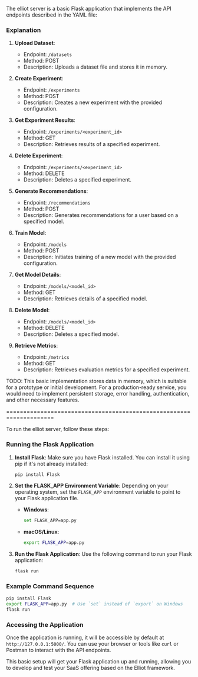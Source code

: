 The elliot server is a basic Flask application that implements the API endpoints described in the YAML file:
### Explanation

1. **Upload Dataset**:
   - Endpoint: `/datasets`
   - Method: POST
   - Description: Uploads a dataset file and stores it in memory.

2. **Create Experiment**:
   - Endpoint: `/experiments`
   - Method: POST
   - Description: Creates a new experiment with the provided configuration.

3. **Get Experiment Results**:
   - Endpoint: `/experiments/<experiment_id>`
   - Method: GET
   - Description: Retrieves results of a specified experiment.

4. **Delete Experiment**:
   - Endpoint: `/experiments/<experiment_id>`
   - Method: DELETE
   - Description: Deletes a specified experiment.

5. **Generate Recommendations**:
   - Endpoint: `/recommendations`
   - Method: POST
   - Description: Generates recommendations for a user based on a specified model.

6. **Train Model**:
   - Endpoint: `/models`
   - Method: POST
   - Description: Initiates training of a new model with the provided configuration.

7. **Get Model Details**:
   - Endpoint: `/models/<model_id>`
   - Method: GET
   - Description: Retrieves details of a specified model.

8. **Delete Model**:
   - Endpoint: `/models/<model_id>`
   - Method: DELETE
   - Description: Deletes a specified model.

9. **Retrieve Metrics**:
   - Endpoint: `/metrics`
   - Method: GET
   - Description: Retrieves evaluation metrics for a specified experiment.

TODO: This basic implementation stores data in memory, which is suitable for a prototype or initial development. For a production-ready service, you would need to implement persistent storage, error handling, authentication, and other necessary features.

====================================================================

To run the elliot server, follow these steps:

### Running the Flask Application
1. **Install Flask**:
   Make sure you have Flask installed. You can install it using pip if it's not already installed:
   ```sh
   pip install Flask
   ```

2. **Set the FLASK_APP Environment Variable**:
   Depending on your operating system, set the `FLASK_APP` environment variable to point to your Flask application file.
   - **Windows**:
     ```sh
     set FLASK_APP=app.py
     ```
   - **macOS/Linux**:
     ```sh
     export FLASK_APP=app.py
     ```

3. **Run the Flask Application**:
   Use the following command to run your Flask application:
   ```sh
   flask run
   ```

### Example Command Sequence
```sh
pip install Flask
export FLASK_APP=app.py  # Use `set` instead of `export` on Windows
flask run
```

### Accessing the Application
Once the application is running, it will be accessible by default at `http://127.0.0.1:5000/`. You can use your browser or tools like `curl` or Postman to interact with the API endpoints.

This basic setup will get your Flask application up and running, allowing you to develop and test your SaaS offering based on the Elliot framework.
